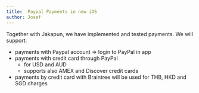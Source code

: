 ```yaml
---
title:  Paypal Payments in new iOS
author: Josef
---
```


Together with Jakapun, we have implemented and tested payments. We will support:

* payments with Paypal account => login to PayPal in app
* payments with credit card through PayPal
	* for USD and AUD
	* supports also AMEX and Discover credit cards
* payments by credit card with Braintree will be used for THB, HKD and SGD charges
